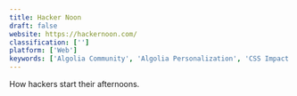 ```yaml
---
title: Hacker Noon
draft: false 
website: https://hackernoon.com/
classification: ['']
platform: ['Web']
keywords: ['Algolia Community', 'Algolia Personalization', 'CSS Impact', 'CSS-Tricks', 'Codementor Community', 'Collect', 'DEV.to', 'Enlight - Learn to Code', 'Free Code Camp', 'Hack Club', 'Inspiration UI', 'KataCoda', 'Learney', 'Lynda', 'Medium', 'Mimo', 'Product Hunt Reviews Widget', 'Reviewipedia', 'Zyl']
---
```

How hackers start their afternoons.